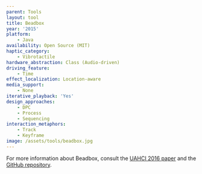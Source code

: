 ```yaml
---
parent: Tools
layout: tool
title: Beadbox
year: '2015'
platform:
    - Java
availability: Open Source (MIT)
haptic_category:
    - Vibrotactile
hardware_abstraction: Class (Audio-driven)
driving_feature:
    - Time
effect_localization: Location-aware
media_support:
    - None
iterative_playback: 'Yes'
design_approaches:
    - DPC
    - Process
    - Sequencing
interaction_metaphors:
    - Track
    - Keyframe
image: /assets/tools/beadbox.jpg
---
```

For more information about Beadbox, consult the [UAHCI 2016 paper](https://doi.org/10.1007/978-3-319-40244-4_5) and the [GitHub repository](https://github.com/somang/TheBeadbox).
